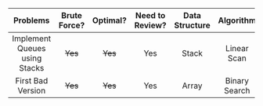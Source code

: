 | Problems                                       | Brute Force? |    Optimal?     | Need to Review?  | Data Structure  | Algorithm   | Strategy     |
| :----:                                         |    :----:    |     :----:      |   :----:         |   :----:        | :----:      | :----:       |
| Implement Queues using Stacks                  |  ~~Yes~~     |   ~~Yes~~       |    Yes           |  Stack          | Linear Scan |  N/A         |
| First Bad Version                              |  ~~Yes~~     |   ~~Yes~~       |    Yes           |  Array          | Binary Search |  N/A         |
